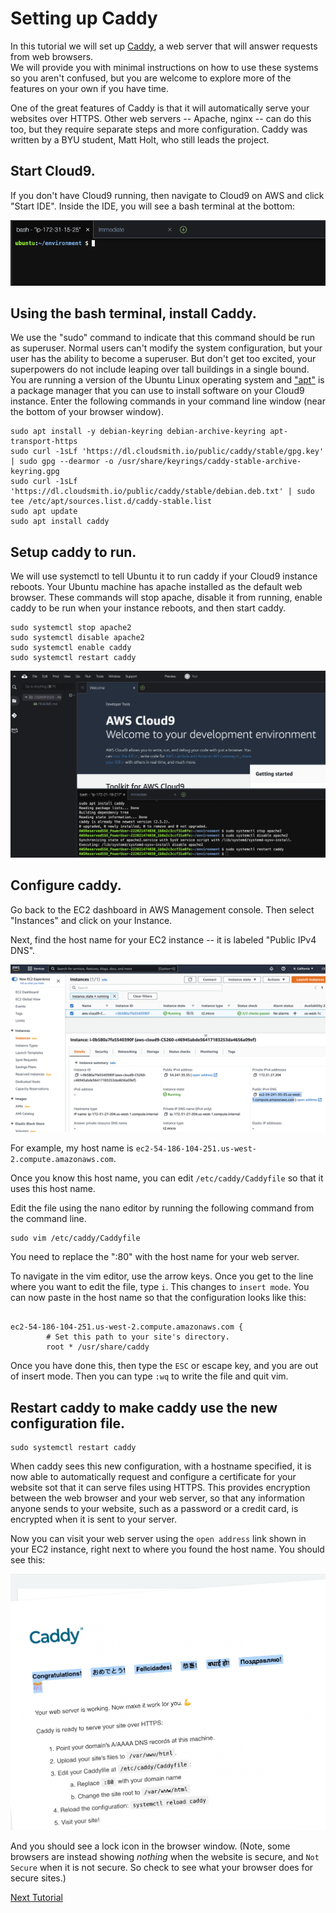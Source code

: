 # Setting up Caddy

In this tutorial we will set up [Caddy](https://caddyserver.com/), a web server that will answer requests from web browsers.  
We will provide you with minimal instructions on how to use these systems so you aren't confused, but 
you are welcome to explore more of the features on your own if you have time.

One of the great features of Caddy is that it will automatically serve your websites over HTTPS. Other web servers -- Apache, nginx -- can do this too, but they require separate steps and more configuration. Caddy was written by a BYU student, Matt Holt, who still leads the project.

## Start Cloud9.

If you don't have Cloud9 running, then navigate to Cloud9 on AWS and click "Start IDE". Inside the IDE, you will see a bash terminal at the bottom:

![command line in Cloud9 IDE](/images/bash.png)

## Using the bash terminal, install Caddy.

We use the "sudo" command to indicate that this command should be run as superuser.  Normal users can't modify the system configuration, but your user has the ability to become a superuser.  But don't get too excited, your superpowers do not include leaping over tall buildings in a single bound.  You are running a version of the Ubuntu Linux operating system and ["apt"](https://ubuntu.com/server/docs/package-management) is a package manager that you can use to install software on your Cloud9 instance.  Enter the following commands in your command line window (near the bottom of your browser window).
```
sudo apt install -y debian-keyring debian-archive-keyring apt-transport-https
sudo curl -1sLf 'https://dl.cloudsmith.io/public/caddy/stable/gpg.key' | sudo gpg --dearmor -o /usr/share/keyrings/caddy-stable-archive-keyring.gpg
sudo curl -1sLf 'https://dl.cloudsmith.io/public/caddy/stable/debian.deb.txt' | sudo tee /etc/apt/sources.list.d/caddy-stable.list
sudo apt update
sudo apt install caddy
```

## Setup caddy to run.

We will use systemctl to tell Ubuntu it to run caddy if your Cloud9 instance reboots.  Your Ubuntu machine has apache installed as the default web browser.  These commands will stop apache, disable it from running, enable caddy to be run when your instance reboots, and then start caddy.
```
sudo systemctl stop apache2
sudo systemctl disable apache2
sudo systemctl enable caddy
sudo systemctl restart caddy
```
![](images/caddyinstall.png)

## Configure caddy.

Go back to the EC2 dashboard in AWS Management console. Then select "Instances" and click on your Instance.

Next, find the host name for your EC2 instance -- it is labeled "Public IPv4 DNS".

![](images/publicdns.png) 

For example, my host name is `ec2-54-186-104-251.us-west-2.compute.amazonaws.com`.

Once you know this host name, you can edit `/etc/caddy/Caddyfile` so that it uses this host name.

Edit the file using the nano editor by running the following command from the command line.

```
sudo vim /etc/caddy/Caddyfile
```

You need to replace the ":80" with the host name for your web server.

To navigate in the vim editor, use the arrow keys. Once you get to the line where you want to edit the file, type `i`. This changes to `insert mode`.
You can now paste in the host name so that the configuration looks like this:

```

ec2-54-186-104-251.us-west-2.compute.amazonaws.com {
        # Set this path to your site's directory.
        root * /usr/share/caddy
```

Once you have done this, then type the `ESC` or escape key, and you are out of insert mode. Then you can type `:wq` to write the file and quit vim.

## Restart caddy to make caddy use the new configuration file.

```
sudo systemctl restart caddy
```

When caddy sees this new configuration, with a hostname specified, it is now able to automatically request and configure a certificate for your website sot that it can serve files using HTTPS. This provides encryption between the web browser and your web server, so that any information anyone sends to your website, such as a password or a credit card, is encrypted when it is sent to your server.

Now you can visit your web server using the `open address` link shown in your EC2 instance, right next to where you found the host name. You should see this:

![Caddy welcome page](/images/caddy-congrats.png)

And you should see a lock icon in the browser window. (Note, some browsers are instead showing _nothing_ when the website is secure, and `Not Secure` when it is not secure. So check to see what your browser does for secure sites.)



[Next Tutorial](directories.md)
